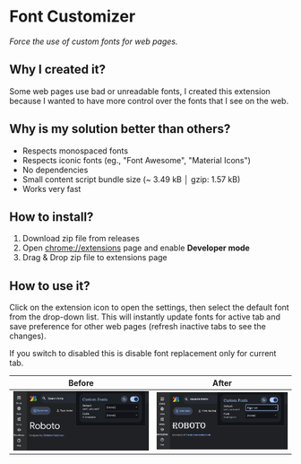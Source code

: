 # Font Customizer

_Force the use of custom fonts for web pages._

## Why I created it?

Some web pages use bad or unreadable fonts, I created this extension because I wanted to have more control over the fonts that I see on the web.

## Why is my solution better than others?

- Respects monospaced fonts
- Respects iconic fonts (eg., "Font Awesome", "Material Icons")
- No dependencies
- Small content script bundle size (~ 3.49 kB │ gzip: 1.57 kB)
- Works very fast

## How to install?

1. Download zip file from releases
2. Open [chrome://extensions](chrome://extensions) page and enable **Developer mode**
3. Drag & Drop zip file to extensions page

## How to use it?

Click on the extension icon to open the settings, then select the default font from the drop-down list. This will instantly update fonts for active tab and save preference for other web pages (refresh inactive tabs to see the changes).

If you switch to disabled this is disable font replacement only for current tab.

| Before                                   | After                                   |
| ---------------------------------------- | --------------------------------------- |
| ![alt text](screenshots/font-before.png) | ![alt text](screenshots/font-after.png) |

